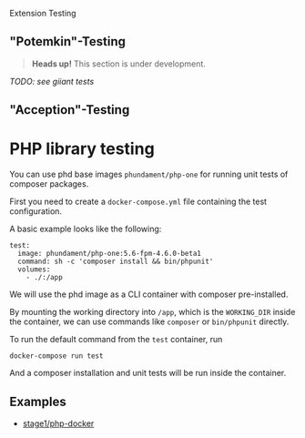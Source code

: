 Extension Testing

"Potemkin"-Testing
------------------

> **Heads up!** This section is under development.

*TODO: see giiant tests*



"Acception"-Testing
-------------------



PHP library testing
===================

You can use phd base images `phundament/php-one` for running unit tests of composer packages.

First you need to create a `docker-compose.yml` file containing the test configuration.

A basic example looks like the following:

```
test:
  image: phundament/php-one:5.6-fpm-4.6.0-beta1
  command: sh -c 'composer install && bin/phpunit'
  volumes:
    - ./:/app
```

We will use the phd image as a CLI container with composer pre-installed.

By mounting the working directory into `/app`, which is the `WORKING_DIR` inside the container, we can use
commands like `composer` or `bin/phpunit` directly.

To run the default command from the `test` container, run

    docker-compose run test
    
And a composer installation and unit tests will be run inside the container.    

Examples
--------

- [stage1/php-docker](https://github.com/schmunk42/docker-php/commit/63ab86ac7d0eab5d5d243f4122e4a883de724425)